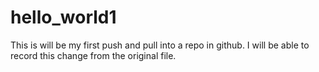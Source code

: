 # hello_world1
This is will be my first push and pull into a repo in github.
  I will be able to record this change from the original file.
